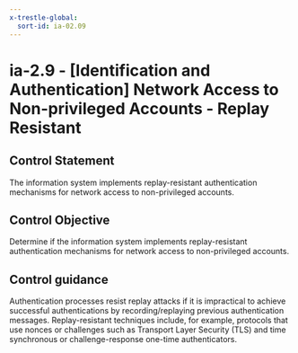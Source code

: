 ```yaml
---
x-trestle-global:
  sort-id: ia-02.09
---
```


# ia-2.9 - \[Identification and Authentication\] Network Access to Non-privileged Accounts - Replay Resistant

## Control Statement

The information system implements replay-resistant authentication mechanisms for network access to non-privileged accounts.

## Control Objective

Determine if the information system implements replay-resistant authentication mechanisms for network access to non-privileged accounts.

## Control guidance

Authentication processes resist replay attacks if it is impractical to achieve successful authentications by recording/replaying previous authentication messages. Replay-resistant techniques include, for example, protocols that use nonces or challenges such as Transport Layer Security (TLS) and time synchronous or challenge-response one-time authenticators.
